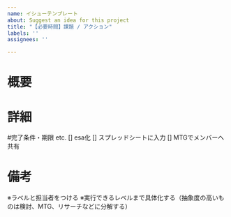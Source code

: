 ```yaml
---
name: イシューテンプレート
about: Suggest an idea for this project
title: "【必要時間】課題 / アクション"
labels: ''
assignees: ''

---
```


# 概要


# 詳細


#完了条件・期限 
etc.
[] esa化
[] スプレッドシートに入力
[] MTGでメンバーへ共有

# 備考
※ラベルと担当者をつける
※実行できるレベルまで具体化する（抽象度の高いものは検討、MTG、リサーチなどに分解する）
